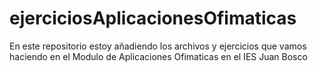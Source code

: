 # ejerciciosAplicacionesOfimaticas
En este repositorio estoy añadiendo los archivos y ejercicios que vamos haciendo en el Modulo de Aplicaciones Ofimaticas en el IES Juan Bosco
